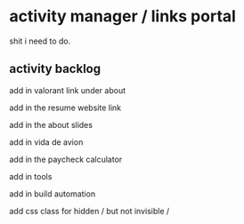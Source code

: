# activity manager / links portal

shit i need to do.

## activity backlog

add in valorant link under about

add in the resume website link

add in the about slides

add in vida de avion

add in the paycheck calculator

add in tools

add in build automation

add css class for hidden / but not invisible /
